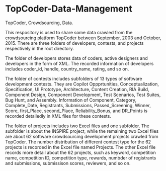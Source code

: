 # TopCoder-Data-Management
TopCoder, Crowdsourcing, Data.

This respository is used to share some data crawled from the crowdsourcing platform TopCoder between September, 2003 and October, 2015. There are three folders of developers, contests, and projects respectively in the root directory.

The folder of developers stores data of coders, active designers and developers in the form of XML. The recorded information of developers includes coder_id, handle, country_name, rating, and so on.

The folder of contests includes subfolders of 13 types of software development contests. They are Copilot Oppprtunities, Conceptualization, Specification, UI Prototype, Architecture, Content Creation, RIA Build, Component Design, Component Development, Test Scenarios, Test Suites, Bug Hunt, and Assembly. Information of Component, Category, Complete_Date, Registrants, Submissions, Passed_Screening, Winner, Score, first_Place, second_Place, Reliability_Bonus, and DR_Points is recorded detailedly in XML files for these contests.

The folder of projects includes two Excel files and one subfolder. The subfolder is about the INSPIRE project, while the remaining two Excel files are about 62 software crowdsourcing development projects crawled from TopCoder. The number distribution of different contest type for the 62 projects is recorded in the Excel file named Projects. The other Excel file records more detail about the 62 projects, such as keyword, competition name, competition ID, competition type, rewards, numbder of registrants and submissions, submissison scores, reviewers, and so on.
